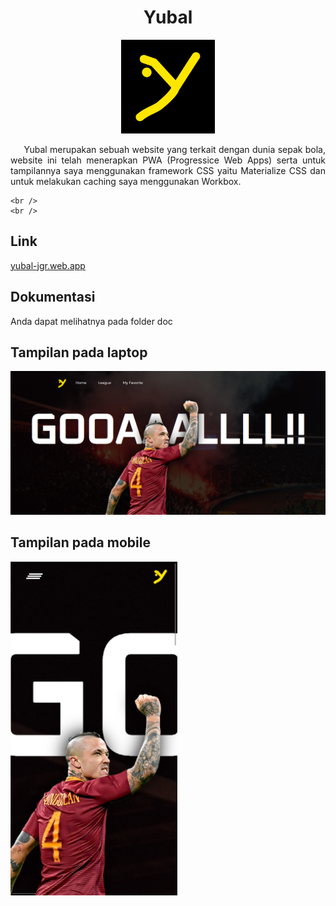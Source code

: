 <h1 align="center">Yubal</h1>
<p align="center">
   <img src="./src/images/icons/icon-512x512.png" alt="Logo" width="150" />
</p>
<p align="justify">&nbsp;&nbsp;&nbsp;&nbsp;&nbsp;Yubal merupakan sebuah website yang terkait dengan dunia sepak bola, website ini telah menerapkan PWA (Progressice Web Apps) serta untuk tampilannya saya menggunakan framework CSS yaitu Materialize CSS dan untuk melakukan caching saya menggunakan Workbox.</p>

    <br />
    <br />

## Link
   <a href="https://yubal-jgr.web.app">yubal-jgr.web.app</a>

## Dokumentasi
   Anda dapat melihatnya pada folder doc

## Tampilan pada laptop
   <img src="./doc/yubal-web-home.png" alt="Home on laptop" width="700" />

## Tampilan pada mobile
   <img src="./doc/yubal-mobile-home.png" alt="Home on mobile" />
